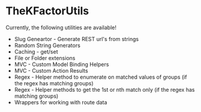 # TheKFactorUtils

Currently, the following utilities are available!

> 
* Slug Geneartor - Generate REST url's from strings
* Random String Generators
* Caching - get/set
* File or Folder extensions
* MVC - Custom Model Binding Helpers
* MVC - Custom Action Results
* Regex - Helper method to enumerate on matched values of groups (if the regex has matching groups)
* Regex - Helper methods to get the 1st or nth match only (if the regex has matching groups)
* Wrappers for working with route data
